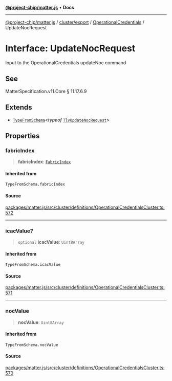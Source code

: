 [**@project-chip/matter.js**](../../../../../README.md) • **Docs**

***

[@project-chip/matter.js](../../../../../modules.md) / [cluster/export](../../../README.md) / [OperationalCredentials](../README.md) / UpdateNocRequest

# Interface: UpdateNocRequest

Input to the OperationalCredentials updateNoc command

## See

MatterSpecification.v11.Core § 11.17.6.9

## Extends

- [`TypeFromSchema`](../../../../../tlv/export/README.md#typefromschemas)\<*typeof* [`TlvUpdateNocRequest`](../README.md#tlvupdatenocrequest)\>

## Properties

### fabricIndex

> **fabricIndex**: [`FabricIndex`](../../../../../datatype/export/README.md#fabricindex)

#### Inherited from

`TypeFromSchema.fabricIndex`

#### Source

[packages/matter.js/src/cluster/definitions/OperationalCredentialsCluster.ts:572](https://github.com/project-chip/matter.js/blob/7a8cbb56b87d4ccf34bec5a9a95ab40a1711324f/packages/matter.js/src/cluster/definitions/OperationalCredentialsCluster.ts#L572)

***

### icacValue?

> `optional` **icacValue**: `Uint8Array`

#### Inherited from

`TypeFromSchema.icacValue`

#### Source

[packages/matter.js/src/cluster/definitions/OperationalCredentialsCluster.ts:571](https://github.com/project-chip/matter.js/blob/7a8cbb56b87d4ccf34bec5a9a95ab40a1711324f/packages/matter.js/src/cluster/definitions/OperationalCredentialsCluster.ts#L571)

***

### nocValue

> **nocValue**: `Uint8Array`

#### Inherited from

`TypeFromSchema.nocValue`

#### Source

[packages/matter.js/src/cluster/definitions/OperationalCredentialsCluster.ts:570](https://github.com/project-chip/matter.js/blob/7a8cbb56b87d4ccf34bec5a9a95ab40a1711324f/packages/matter.js/src/cluster/definitions/OperationalCredentialsCluster.ts#L570)
